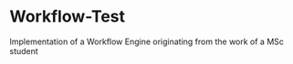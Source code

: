 Workflow-Test
=============

Implementation of a Workflow Engine originating from the work of a MSc student